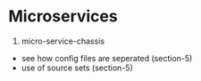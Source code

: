 # Microservices

1) micro-service-chassis
  - see how config files are seperated (section-5)
  - use of source sets (section-5)